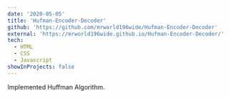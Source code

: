 ```yaml
---
date: '2020-05-05'
title: 'Hufman-Encoder-Decoder'
github: 'https://github.com/mrworld196wide/Hufman-Encoder-Decoder'
external: 'https://mrworld196wide.github.io/Hufman-Encoder-Decoder/'
tech:
  - HTML
  - CSS
  - Javascript
showInProjects: false
---
```


Implemented Huffman Algorithm.
